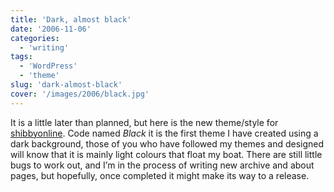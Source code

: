 ```yaml
---
title: 'Dark, almost black'
date: '2006-11-06'
categories:
  - 'writing'
tags:
  - 'WordPress'
  - 'theme'
slug: 'dark-almost-black'
cover: '/images/2006/black.jpg'
---
```


It is a little later than planned, but here is the new theme/style for [shibbyonline](https://adamchamberlin.info/ 'shibbyonline'). Code named _Black_ it is the first theme I have created using a dark background, those of you who have followed my themes and designed will know that it is mainly light colours that float my boat. There are still little bugs to work out, and I’m in the process of writing new archive and about pages, but hopefully, once completed it might make its way to a release.
